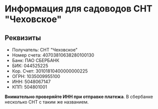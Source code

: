 # Информация для садоводов СНТ "Чеховское"

## Реквизиты

- Получатель: СНТ "Чеховское"
- Номер счета: 40703810638280100130
- Банк: ПАО СБЕРБАНК
- БИК: 044525225
- Кор. Cчет: 30101810400000000225
- ОГРН: 1035009955100
- ИНН: 5048067147
- КПП: 504801001

**Внимательно проверяйте ИНН при отправке платежа**. В сбербанке несколько СНТ с таким же названием.
